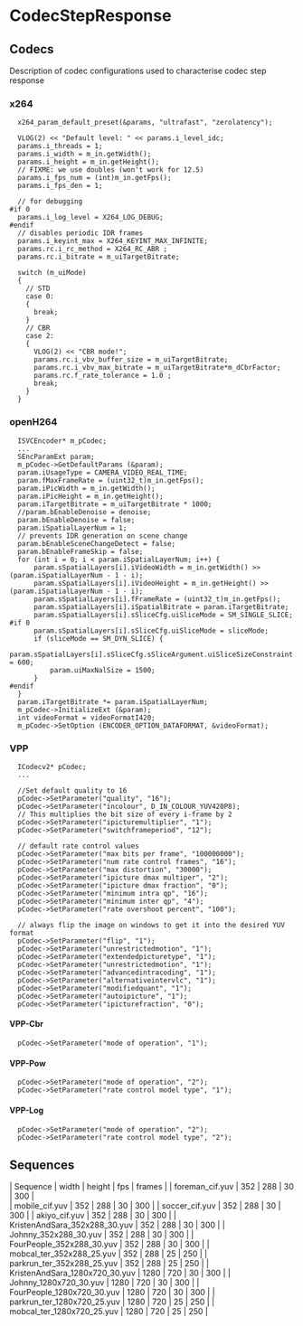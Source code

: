 # CodecStepResponse

## Codecs
Description of codec configurations used to characterise codec step response

### x264
```
  x264_param_default_preset(&params, "ultrafast", "zerolatency");

  VLOG(2) << "Default level: " << params.i_level_idc;
  params.i_threads = 1;
  params.i_width = m_in.getWidth();
  params.i_height = m_in.getHeight();
  // FIXME: we use doubles (won't work for 12.5)
  params.i_fps_num = (int)m_in.getFps();
  params.i_fps_den = 1;

  // for debugging
#if 0
  params.i_log_level = X264_LOG_DEBUG;
#endif
  // disables periodic IDR frames
  params.i_keyint_max = X264_KEYINT_MAX_INFINITE;
  params.rc.i_rc_method = X264_RC_ABR ;
  params.rc.i_bitrate = m_uiTargetBitrate;

  switch (m_uiMode)
  {
    // STD
    case 0:
    {
      break;
    }
    // CBR
    case 2:
    {
      VLOG(2) << "CBR mode!";
      params.rc.i_vbv_buffer_size = m_uiTargetBitrate;
      params.rc.i_vbv_max_bitrate = m_uiTargetBitrate*m_dCbrFactor;
      params.rc.f_rate_tolerance = 1.0 ;
      break;
    }
  }
```

### openH264
```
  ISVCEncoder* m_pCodec;
  ...
  SEncParamExt param;
  m_pCodec->GetDefaultParams (&param);
  param.iUsageType = CAMERA_VIDEO_REAL_TIME;
  param.fMaxFrameRate = (uint32_t)m_in.getFps();
  param.iPicWidth = m_in.getWidth();
  param.iPicHeight = m_in.getHeight();
  param.iTargetBitrate = m_uiTargetBitrate * 1000;
  //param.bEnableDenoise = denoise;
  param.bEnableDenoise = false;
  param.iSpatialLayerNum = 1;
  // prevents IDR generation on scene change
  param.bEnableSceneChangeDetect = false;
  param.bEnableFrameSkip = false;
  for (int i = 0; i < param.iSpatialLayerNum; i++) {
      param.sSpatialLayers[i].iVideoWidth = m_in.getWidth() >> (param.iSpatialLayerNum - 1 - i);
      param.sSpatialLayers[i].iVideoHeight = m_in.getHeight() >> (param.iSpatialLayerNum - 1 - i);
      param.sSpatialLayers[i].fFrameRate = (uint32_t)m_in.getFps();
      param.sSpatialLayers[i].iSpatialBitrate = param.iTargetBitrate;
      param.sSpatialLayers[i].sSliceCfg.uiSliceMode = SM_SINGLE_SLICE;
#if 0
      param.sSpatialLayers[i].sSliceCfg.uiSliceMode = sliceMode;
      if (sliceMode == SM_DYN_SLICE) {
          param.sSpatialLayers[i].sSliceCfg.sSliceArgument.uiSliceSizeConstraint = 600;
          param.uiMaxNalSize = 1500;
      }
#endif
  }
  param.iTargetBitrate *= param.iSpatialLayerNum;
  m_pCodec->InitializeExt (&param);
  int videoFormat = videoFormatI420;
  m_pCodec->SetOption (ENCODER_OPTION_DATAFORMAT, &videoFormat);
```

### VPP

```
  ICodecv2* pCodec;
  ...

  //Set default quality to 16
  pCodec->SetParameter("quality", "16");
  pCodec->SetParameter("incolour", D_IN_COLOUR_YUV420P8);
  // This multiplies the bit size of every i-frame by 2
  pCodec->SetParameter("ipicturemultiplier", "1");
  pCodec->SetParameter("switchframeperiod", "12");

  // default rate control values
  pCodec->SetParameter("max bits per frame", "100000000");
  pCodec->SetParameter("num rate control frames", "16");
  pCodec->SetParameter("max distortion", "30000");
  pCodec->SetParameter("ipicture dmax multiper", "2");
  pCodec->SetParameter("ipicture dmax fraction", "0");
  pCodec->SetParameter("minimum intra qp", "16");
  pCodec->SetParameter("minimum inter qp", "4");
  pCodec->SetParameter("rate overshoot percent", "100");

  // always flip the image on windows to get it into the desired YUV format
  pCodec->SetParameter("flip", "1");
  pCodec->SetParameter("unrestrictedmotion", "1");
  pCodec->SetParameter("extendedpicturetype", "1");
  pCodec->SetParameter("unrestrictedmotion", "1");
  pCodec->SetParameter("advancedintracoding", "1");
  pCodec->SetParameter("alternativeintervlc", "1");
  pCodec->SetParameter("modifiedquant", "1");
  pCodec->SetParameter("autoipicture", "1");
  pCodec->SetParameter("ipicturefraction", "0");
```
#### VPP-Cbr
```
  pCodec->SetParameter("mode of operation", "1");
```
#### VPP-Pow
```
  pCodec->SetParameter("mode of operation", "2");
  pCodec->SetParameter("rate control model type", "1");
```
#### VPP-Log
```
  pCodec->SetParameter("mode of operation", "2");
  pCodec->SetParameter("rate control model type", "2");
```
## Sequences

| Sequence | width | height | fps | frames | 
| foreman_cif.yuv | 352 | 288 | 30 | 300 |  
| mobile_cif.yuv | 352 | 288 | 30 | 300 |
| soccer_cif.yuv | 352 | 288 | 30 | 300 |
| akiyo_cif.yuv | 352 |  288 | 30 | 300 |
| KristenAndSara_352x288_30.yuv |  352 |  288 |  30 |  300 |
| Johnny_352x288_30.yuv | 352 |  288 |  30 |  300 |
| FourPeople_352x288_30.yuv | 352 |  288 |  30 |  300 |
| mobcal_ter_352x288_25.yuv | 352 |  288 |  25 |  250 |
| parkrun_ter_352x288_25.yuv | 352 |  288 |  25 |  250 |
| KristenAndSara_1280x720_30.yuv | 1280 |  720 |  30 |  300 |
| Johnny_1280x720_30.yuv | 1280 |  720 |  30 |  300 |
| FourPeople_1280x720_30.yuv | 1280 |  720 |  30 |  300 |
| parkrun_ter_1280x720_25.yuv | 1280 |  720 |  25 |  250 |
| mobcal_ter_1280x720_25.yuv | 1280 |  720 |  25 |  250 |

